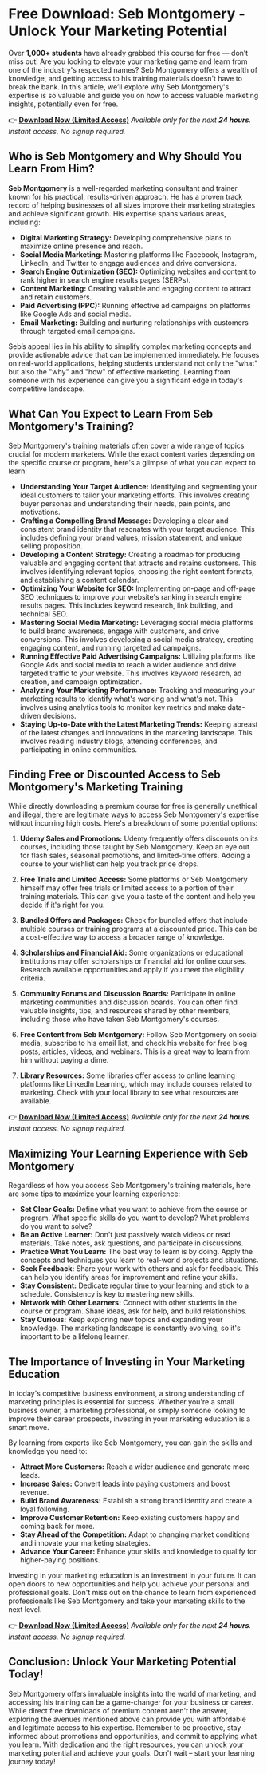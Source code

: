 # Free Download: Seb Montgomery - Unlock Your Marketing Potential

Over **1,000+ students** have already grabbed this course for free — don’t miss out! Are you looking to elevate your marketing game and learn from one of the industry's respected names? Seb Montgomery offers a wealth of knowledge, and getting access to his training materials doesn't have to break the bank. In this article, we’ll explore why Seb Montgomery's expertise is so valuable and guide you on how to access valuable marketing insights, potentially even for free.

👉 **[Download Now (Limited Access)](https://udemywork.com/seb-montgomery)**
_Available only for the next **24 hours**. Instant access. No signup required._

## Who is Seb Montgomery and Why Should You Learn From Him?

**Seb Montgomery** is a well-regarded marketing consultant and trainer known for his practical, results-driven approach. He has a proven track record of helping businesses of all sizes improve their marketing strategies and achieve significant growth. His expertise spans various areas, including:

*   **Digital Marketing Strategy:** Developing comprehensive plans to maximize online presence and reach.
*   **Social Media Marketing:** Mastering platforms like Facebook, Instagram, LinkedIn, and Twitter to engage audiences and drive conversions.
*   **Search Engine Optimization (SEO):** Optimizing websites and content to rank higher in search engine results pages (SERPs).
*   **Content Marketing:** Creating valuable and engaging content to attract and retain customers.
*   **Paid Advertising (PPC):** Running effective ad campaigns on platforms like Google Ads and social media.
*   **Email Marketing:** Building and nurturing relationships with customers through targeted email campaigns.

Seb’s appeal lies in his ability to simplify complex marketing concepts and provide actionable advice that can be implemented immediately. He focuses on real-world applications, helping students understand not only the "what" but also the "why" and "how" of effective marketing. Learning from someone with his experience can give you a significant edge in today's competitive landscape.

## What Can You Expect to Learn From Seb Montgomery's Training?

Seb Montgomery's training materials often cover a wide range of topics crucial for modern marketers. While the exact content varies depending on the specific course or program, here's a glimpse of what you can expect to learn:

*   **Understanding Your Target Audience:** Identifying and segmenting your ideal customers to tailor your marketing efforts. This involves creating buyer personas and understanding their needs, pain points, and motivations.
*   **Crafting a Compelling Brand Message:** Developing a clear and consistent brand identity that resonates with your target audience. This includes defining your brand values, mission statement, and unique selling proposition.
*   **Developing a Content Strategy:** Creating a roadmap for producing valuable and engaging content that attracts and retains customers. This involves identifying relevant topics, choosing the right content formats, and establishing a content calendar.
*   **Optimizing Your Website for SEO:** Implementing on-page and off-page SEO techniques to improve your website's ranking in search engine results pages. This includes keyword research, link building, and technical SEO.
*   **Mastering Social Media Marketing:** Leveraging social media platforms to build brand awareness, engage with customers, and drive conversions. This involves developing a social media strategy, creating engaging content, and running targeted ad campaigns.
*   **Running Effective Paid Advertising Campaigns:** Utilizing platforms like Google Ads and social media to reach a wider audience and drive targeted traffic to your website. This involves keyword research, ad creation, and campaign optimization.
*   **Analyzing Your Marketing Performance:** Tracking and measuring your marketing results to identify what's working and what's not. This involves using analytics tools to monitor key metrics and make data-driven decisions.
*   **Staying Up-to-Date with the Latest Marketing Trends:** Keeping abreast of the latest changes and innovations in the marketing landscape. This involves reading industry blogs, attending conferences, and participating in online communities.

## Finding Free or Discounted Access to Seb Montgomery's Marketing Training

While directly downloading a premium course for free is generally unethical and illegal, there are legitimate ways to access Seb Montgomery's expertise without incurring high costs. Here's a breakdown of some potential options:

1.  **Udemy Sales and Promotions:** Udemy frequently offers discounts on its courses, including those taught by Seb Montgomery. Keep an eye out for flash sales, seasonal promotions, and limited-time offers. Adding a course to your wishlist can help you track price drops.

2.  **Free Trials and Limited Access:** Some platforms or Seb Montgomery himself may offer free trials or limited access to a portion of their training materials. This can give you a taste of the content and help you decide if it's right for you.

3.  **Bundled Offers and Packages:** Check for bundled offers that include multiple courses or training programs at a discounted price. This can be a cost-effective way to access a broader range of knowledge.

4.  **Scholarships and Financial Aid:** Some organizations or educational institutions may offer scholarships or financial aid for online courses. Research available opportunities and apply if you meet the eligibility criteria.

5.  **Community Forums and Discussion Boards:** Participate in online marketing communities and discussion boards. You can often find valuable insights, tips, and resources shared by other members, including those who have taken Seb Montgomery's courses.

6.  **Free Content from Seb Montgomery:** Follow Seb Montgomery on social media, subscribe to his email list, and check his website for free blog posts, articles, videos, and webinars. This is a great way to learn from him without paying a dime.

7.  **Library Resources:** Some libraries offer access to online learning platforms like LinkedIn Learning, which may include courses related to marketing. Check with your local library to see what resources are available.

👉 **[Download Now (Limited Access)](https://udemywork.com/seb-montgomery)**
_Available only for the next **24 hours**. Instant access. No signup required._

## Maximizing Your Learning Experience with Seb Montgomery

Regardless of how you access Seb Montgomery's training materials, here are some tips to maximize your learning experience:

*   **Set Clear Goals:** Define what you want to achieve from the course or program. What specific skills do you want to develop? What problems do you want to solve?
*   **Be an Active Learner:** Don't just passively watch videos or read materials. Take notes, ask questions, and participate in discussions.
*   **Practice What You Learn:** The best way to learn is by doing. Apply the concepts and techniques you learn to real-world projects and situations.
*   **Seek Feedback:** Share your work with others and ask for feedback. This can help you identify areas for improvement and refine your skills.
*   **Stay Consistent:** Dedicate regular time to your learning and stick to a schedule. Consistency is key to mastering new skills.
*   **Network with Other Learners:** Connect with other students in the course or program. Share ideas, ask for help, and build relationships.
*   **Stay Curious:** Keep exploring new topics and expanding your knowledge. The marketing landscape is constantly evolving, so it's important to be a lifelong learner.

## The Importance of Investing in Your Marketing Education

In today's competitive business environment, a strong understanding of marketing principles is essential for success. Whether you're a small business owner, a marketing professional, or simply someone looking to improve their career prospects, investing in your marketing education is a smart move.

By learning from experts like Seb Montgomery, you can gain the skills and knowledge you need to:

*   **Attract More Customers:** Reach a wider audience and generate more leads.
*   **Increase Sales:** Convert leads into paying customers and boost revenue.
*   **Build Brand Awareness:** Establish a strong brand identity and create a loyal following.
*   **Improve Customer Retention:** Keep existing customers happy and coming back for more.
*   **Stay Ahead of the Competition:** Adapt to changing market conditions and innovate your marketing strategies.
*   **Advance Your Career:** Enhance your skills and knowledge to qualify for higher-paying positions.

Investing in your marketing education is an investment in your future. It can open doors to new opportunities and help you achieve your personal and professional goals. Don't miss out on the chance to learn from experienced professionals like Seb Montgomery and take your marketing skills to the next level.

👉 **[Download Now (Limited Access)](https://udemywork.com/seb-montgomery)**
_Available only for the next **24 hours**. Instant access. No signup required._

## Conclusion: Unlock Your Marketing Potential Today!

Seb Montgomery offers invaluable insights into the world of marketing, and accessing his training can be a game-changer for your business or career. While direct free downloads of premium content aren't the answer, exploring the avenues mentioned above can provide you with affordable and legitimate access to his expertise. Remember to be proactive, stay informed about promotions and opportunities, and commit to applying what you learn. With dedication and the right resources, you can unlock your marketing potential and achieve your goals. Don't wait – start your learning journey today!
